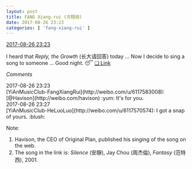 ```yaml
---
layout: post
title: FANG Xiang-rui (方翔锐)
date: 2017-08-26 23:23
categories: [ 'fang-xiang-rui' ]
---
```


<div class="weibo-info">
  <a href="http://weibo.com/6117583008/FiWcBB1vn">2017-08-26 23:23</a>
</div>

I heard that *Reply, the Growth* (长大请回答) today … Now I decide to sing a song to someone … Good night. 😴 [❏ Link](http://changba.com/s/piQpmmtpC7oadytJnqNX_w)

<!-- more -->

*Comments*

<div class="weibo-info">2017-08-26 23:23</div>
[YiAnMusicClub-FangXiangRui](http://weibo.com/u/6117583008): [@Havison](http://weibo.com/havison) :yum: It's for you.

<div class="weibo-info">2017-08-26 23:27</div>
[YiAnMusicClub-HeLuoLuo](http://weibo.com/u/6117570574): I got a snap of yours. :blush:

Note:
1. Havison, the CEO of Original Plan, published his singing of the song on the web.
1. The song in the link is: *Silence* (安靜), Jay Chou (周杰倫), *Fantasy* (范特西), 2001.

